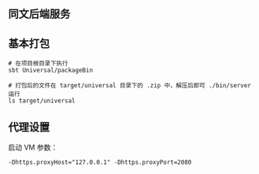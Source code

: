 ## 同文后端服务

## 基本打包
```shell
# 在项目根目录下执行
sbt Universal/packageBin

# 打包后的文件在 target/universal 目录下的 .zip 中，解压后即可 ./bin/server 运行
ls target/universal
```

## 代理设置

启动 VM 参数：

`-Dhttps.proxyHost="127.0.0.1" -Dhttps.proxyPort=2080`